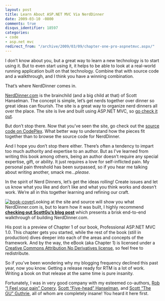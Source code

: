 ```yaml
---
layout: post
title: Learn About ASP.NET MVC Via NerdDinner
date: 2009-03-10 -0800
comments: true
disqus_identifier: 18597
categories:
- code
- asp.net mvc
redirect_from: "/archive/2009/03/09/chapter-one-pro-aspnetmvc.aspx/"
---
```


I don’t know about you, but a great way to learn a new technology is to
start using it. But to even start using it, it helps to be able to look
at a real-world running application built on that technology. Combine
that with source code and a walkthrough, and I think you have a winning
combination.

That’s where NerdDinner comes in.

[NerdDinner.com](http://nerddinner.com/ "NerdDinner") is the brainchild
(and a big child at that) of Scott Hanselman. The concept is simple,
let’s get nerds together over dinner so great ideas can flourish. The
site is a great way to organize nerd dinners all over the place. The
site is live and built using ASP.NET MVC, so [go check it
out](http://nerddinner.com/ "NerdDinner").

But don’t stop there. Now that you’ve seen the site, go check out the
[source code on
CodePlex](http://nerddinner.codeplex.com/ "NerdDinner on CodePlex").
What better way to understand how the pieces fit together than to browse
the source code for NerdDinner.

And I hope you don’t stop there either. There’s often a tendency to
impart too much authority and expertise to an author. But as I’ve
learned from writing this book among others, being an author doesn’t
require any special expertise, gift, or ability. It just requires a love
for self-inflicted pain. My personal pain threshold has been surpassed,
so if you hear me talking about writing another, smack me…*please*.

In the spirit of Nerd Dinners, let’s get the ideas rolling! Create
issues and let us know what you like and don’t like and what you think
works and doesn’t work. We’re all in this together learning and refining
our craft.

[![book-cover](https://haacked.com/images/haacked_com/WindowsLiveWriter/ChapterOneOfProfessionalASP.NETMVC1.0_8287/book-cover_thumb.jpg "book-cover")](https://haacked.com/images/haacked_com/WindowsLiveWriter/ChapterOneOfProfessionalASP.NETMVC1.0_8287/book-cover_2.jpg)Looking
at the site and source will show you what NerdDinner.com is, but to
learn how it was built, I highly recommend [**checking out ScottGu’s
blog
post**](http://weblogs.asp.net/scottgu/archive/2009/03/10/free-asp-net-mvc-ebook-tutorial.aspx "Free ASP.NET MVC eBook Tutorial")
which presents a brisk end-to-end walkthrough of building
NerdDinner.com.

His post is a preview of Chapter 1 of our book, Professional ASP.NET MVC
1.0. This chapter gets you started, while the rest of the book (still in
production) dives deeper into each of the areas and concepts of the
framework. And by the way, the eBook (aka Chapter 1) is licensed under a
[Creative Commons Attribution No Derivatives
license](http://creativecommons.org/licenses/by-nd/3.0/ "Creative Commons License"),
so feel free to redistribute.

So if you’ve been wondering why my blogging frequency declined this past
year, now you know. Getting a release ready for RTM is a lot of work.
Writing a book on that release at the same time is pure insanity.

Fortunately, I was in very good company with my esteemed co-authors,
[Rob “I Feel your pain”
Conery](http://blog.wekeroad.com/blog/nerddinner-and-a-free-book/ "Rob Conery's Blog"),
[Scott “Five-head”
Hanselman](http://www.hanselman.com/blog/FreeASPNETMVCEBookNerdDinnercomWalkthrough.aspx "Scott Hanselman's Blog"),
and [Scott “The GU”
Guthrie](http://weblogs.asp.net/scottgu/ "Scott Guthrie"), all of whom
are completely insane! You heard it here first.

